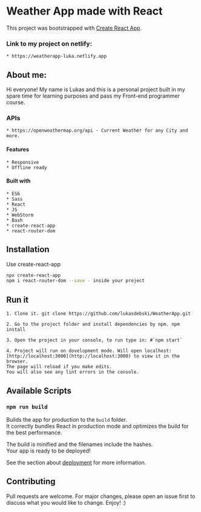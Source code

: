 #  Weather App made with React

This project was bootstrapped with [Create React App](https://github.com/facebook/create-react-app).

### Link to my project on netlify:

```
* https://weatherapp-luka.netlify.app 
```


## About me:

Hi everyone! My name is Lukas and this is a personal project built in my spare time for learning purposes and pass my Front-end programmer course.

### APIs
```
* https://openweathermap.org/api - Current Weather for any City and more.
```
#### Features
```
* Responsive
* Offline ready
```

#### Built with
```
* ES6
* Sass
* React
* JS
* WebStorm
* Bash
* create-react-app
* react-router-dom
```

## Installation
Use create-react-app

```bash
npx create-react-app
npm i react-router-dom --save - inside your project
```

## Run it
```
1. Clone it. git clone https://github.com/lukasdebski/WeatherApp.git

2. Go to the project folder and install dependencies by npm. npm install

3. Open the project in your console, to run type in: #`npm start`

4. Project will run on dovelopment mode. Will open localhost: [http://localhost:3000](http://localhost:3000) to view it in the browser.
The page will reload if you make edits.
You will also see any lint errors in the console.
```

## Available Scripts

### `npm run build`

Builds the app for production to the `build` folder.\
It correctly bundles React in production mode and optimizes the build for the best performance.

The build is minified and the filenames include the hashes.\
Your app is ready to be deployed!

See the section about [deployment](https://facebook.github.io/create-react-app/docs/deployment) for more information.

## Contributing
Pull requests are welcome. For major changes, please open an issue first to discuss what you would like to change. Enjoy! :)
